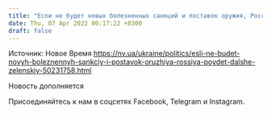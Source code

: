 ```yaml
---
title: "Если не будет новых болезненных санкций и поставок оружия, Россия пойдет дальше - Зеленский"
date: Thu, 07 Apr 2022 00:17:22 +0300
draft: false
---
```

Источник: Новое Время https://nv.ua/ukraine/politics/esli-ne-budet-novyh-boleznennyh-sankciy-i-postavok-oruzhiya-rossiya-poydet-dalshe-zelenskiy-50231758.html


Новость дополняется

Присоединяйтесь к нам в соцсетях Facebook, Telegram и Instagram.
